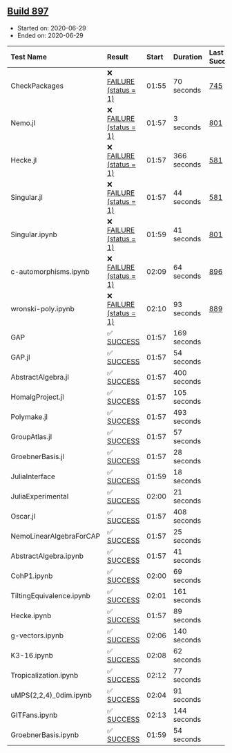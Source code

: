 ## [Build 897](https://oscarci.mathematik.uni-kl.de/job/oscar-julia-1.4/897/)

* Started on: 2020-06-29
* Ended on: 2020-06-29

| Test Name    | Result | Start | Duration | Last Success | First Failure |
|:-------------|:-------|:------|:---------|:-------------|:--------------|
| CheckPackages | ❌ [FAILURE (status = 1)](https://oscarci.mathematik.uni-kl.de/job/oscar-julia-1.4/897/artifact/logs/build-897/CheckPackages.log) | 01:55 | 70 seconds | [745](https://oscarci.mathematik.uni-kl.de/job/oscar-julia-1.4/745/) | [746](https://oscarci.mathematik.uni-kl.de/job/oscar-julia-1.4/746/) |
| Nemo.jl | ❌ [FAILURE (status = 1)](https://oscarci.mathematik.uni-kl.de/job/oscar-julia-1.4/897/artifact/logs/build-897/Nemo.jl.log) | 01:57 | 3 seconds | [801](https://oscarci.mathematik.uni-kl.de/job/oscar-julia-1.4/801/) | [802](https://oscarci.mathematik.uni-kl.de/job/oscar-julia-1.4/802/) |
| Hecke.jl | ❌ [FAILURE (status = 1)](https://oscarci.mathematik.uni-kl.de/job/oscar-julia-1.4/897/artifact/logs/build-897/Hecke.jl.log) | 01:57 | 366 seconds | [581](https://oscarci.mathematik.uni-kl.de/job/oscar-julia-1.4/581/) | [582](https://oscarci.mathematik.uni-kl.de/job/oscar-julia-1.4/582/) |
| Singular.jl | ❌ [FAILURE (status = 1)](https://oscarci.mathematik.uni-kl.de/job/oscar-julia-1.4/897/artifact/logs/build-897/Singular.jl.log) | 01:57 | 44 seconds | [581](https://oscarci.mathematik.uni-kl.de/job/oscar-julia-1.4/581/) | [582](https://oscarci.mathematik.uni-kl.de/job/oscar-julia-1.4/582/) |
| Singular.ipynb | ❌ [FAILURE (status = 1)](https://oscarci.mathematik.uni-kl.de/job/oscar-julia-1.4/897/artifact/logs/build-897/Singular.ipynb.log) | 01:59 | 41 seconds | [801](https://oscarci.mathematik.uni-kl.de/job/oscar-julia-1.4/801/) | [802](https://oscarci.mathematik.uni-kl.de/job/oscar-julia-1.4/802/) |
| c-automorphisms.ipynb | ❌ [FAILURE (status = 1)](https://oscarci.mathematik.uni-kl.de/job/oscar-julia-1.4/897/artifact/logs/build-897/c-automorphisms.ipynb.log) | 02:09 | 64 seconds | [896](https://oscarci.mathematik.uni-kl.de/job/oscar-julia-1.4/896/) | [897](https://oscarci.mathematik.uni-kl.de/job/oscar-julia-1.4/897/) |
| wronski-poly.ipynb | ❌ [FAILURE (status = 1)](https://oscarci.mathematik.uni-kl.de/job/oscar-julia-1.4/897/artifact/logs/build-897/wronski-poly.ipynb.log) | 02:10 | 93 seconds | [889](https://oscarci.mathematik.uni-kl.de/job/oscar-julia-1.4/889/) | [890](https://oscarci.mathematik.uni-kl.de/job/oscar-julia-1.4/890/) |
| GAP | ✅ [SUCCESS](https://oscarci.mathematik.uni-kl.de/job/oscar-julia-1.4/897/artifact/logs/build-897/GAP.log) | 01:57 | 169 seconds |  |  |
| GAP.jl | ✅ [SUCCESS](https://oscarci.mathematik.uni-kl.de/job/oscar-julia-1.4/897/artifact/logs/build-897/GAP.jl.log) | 01:57 | 54 seconds |  |  |
| AbstractAlgebra.jl | ✅ [SUCCESS](https://oscarci.mathematik.uni-kl.de/job/oscar-julia-1.4/897/artifact/logs/build-897/AbstractAlgebra.jl.log) | 01:57 | 400 seconds |  |  |
| HomalgProject.jl | ✅ [SUCCESS](https://oscarci.mathematik.uni-kl.de/job/oscar-julia-1.4/897/artifact/logs/build-897/HomalgProject.jl.log) | 01:57 | 105 seconds |  |  |
| Polymake.jl | ✅ [SUCCESS](https://oscarci.mathematik.uni-kl.de/job/oscar-julia-1.4/897/artifact/logs/build-897/Polymake.jl.log) | 01:57 | 493 seconds |  |  |
| GroupAtlas.jl | ✅ [SUCCESS](https://oscarci.mathematik.uni-kl.de/job/oscar-julia-1.4/897/artifact/logs/build-897/GroupAtlas.jl.log) | 01:57 | 57 seconds |  |  |
| GroebnerBasis.jl | ✅ [SUCCESS](https://oscarci.mathematik.uni-kl.de/job/oscar-julia-1.4/897/artifact/logs/build-897/GroebnerBasis.jl.log) | 01:57 | 28 seconds |  |  |
| JuliaInterface | ✅ [SUCCESS](https://oscarci.mathematik.uni-kl.de/job/oscar-julia-1.4/897/artifact/logs/build-897/JuliaInterface.log) | 01:59 | 18 seconds |  |  |
| JuliaExperimental | ✅ [SUCCESS](https://oscarci.mathematik.uni-kl.de/job/oscar-julia-1.4/897/artifact/logs/build-897/JuliaExperimental.log) | 02:00 | 21 seconds |  |  |
| Oscar.jl | ✅ [SUCCESS](https://oscarci.mathematik.uni-kl.de/job/oscar-julia-1.4/897/artifact/logs/build-897/Oscar.jl.log) | 01:57 | 408 seconds |  |  |
| NemoLinearAlgebraForCAP | ✅ [SUCCESS](https://oscarci.mathematik.uni-kl.de/job/oscar-julia-1.4/897/artifact/logs/build-897/NemoLinearAlgebraForCAP.log) | 01:57 | 25 seconds |  |  |
| AbstractAlgebra.ipynb | ✅ [SUCCESS](https://oscarci.mathematik.uni-kl.de/job/oscar-julia-1.4/897/artifact/logs/build-897/AbstractAlgebra.ipynb.log) | 01:57 | 41 seconds |  |  |
| CohP1.ipynb | ✅ [SUCCESS](https://oscarci.mathematik.uni-kl.de/job/oscar-julia-1.4/897/artifact/logs/build-897/CohP1.ipynb.log) | 02:00 | 69 seconds |  |  |
| TiltingEquivalence.ipynb | ✅ [SUCCESS](https://oscarci.mathematik.uni-kl.de/job/oscar-julia-1.4/897/artifact/logs/build-897/TiltingEquivalence.ipynb.log) | 02:01 | 161 seconds |  |  |
| Hecke.ipynb | ✅ [SUCCESS](https://oscarci.mathematik.uni-kl.de/job/oscar-julia-1.4/897/artifact/logs/build-897/Hecke.ipynb.log) | 01:57 | 89 seconds |  |  |
| g-vectors.ipynb | ✅ [SUCCESS](https://oscarci.mathematik.uni-kl.de/job/oscar-julia-1.4/897/artifact/logs/build-897/g-vectors.ipynb.log) | 02:06 | 140 seconds |  |  |
| K3-16.ipynb | ✅ [SUCCESS](https://oscarci.mathematik.uni-kl.de/job/oscar-julia-1.4/897/artifact/logs/build-897/K3-16.ipynb.log) | 02:08 | 62 seconds |  |  |
| Tropicalization.ipynb | ✅ [SUCCESS](https://oscarci.mathematik.uni-kl.de/job/oscar-julia-1.4/897/artifact/logs/build-897/Tropicalization.ipynb.log) | 02:12 | 77 seconds |  |  |
| uMPS(2,2,4)_0dim.ipynb | ✅ [SUCCESS](https://oscarci.mathematik.uni-kl.de/job/oscar-julia-1.4/897/artifact/logs/build-897/uMPS-2-2-4-_0dim.ipynb.log) | 02:04 | 91 seconds |  |  |
| GITFans.ipynb | ✅ [SUCCESS](https://oscarci.mathematik.uni-kl.de/job/oscar-julia-1.4/897/artifact/logs/build-897/GITFans.ipynb.log) | 02:13 | 144 seconds |  |  |
| GroebnerBasis.ipynb | ✅ [SUCCESS](https://oscarci.mathematik.uni-kl.de/job/oscar-julia-1.4/897/artifact/logs/build-897/GroebnerBasis.ipynb.log) | 01:59 | 54 seconds |  |  |
